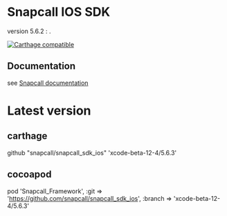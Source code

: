 # Snapcall IOS SDK
version 5.6.2 : .

[![Carthage compatible](https://img.shields.io/badge/Carthage-compatible-4BC51D.svg?style=flat)](https://github.com/Carthage/Carthage)
## Documentation
 
see [Snapcall documentation](https://doc.snapcall.io/#ios)

# Latest version

## carthage

github "snapcall/snapcall_sdk_ios" 'xcode-beta-12-4/5.6.3'

## cocoapod

pod 'Snapcall_Framework', :git => 'https://github.com/snapcall/snapcall_sdk_ios', :branch => 'xcode-beta-12-4/5.6.3'
